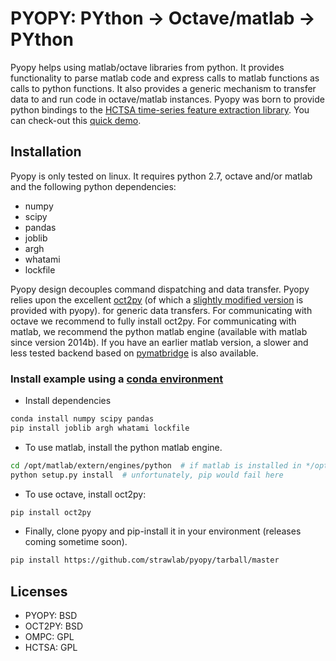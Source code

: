 PYOPY: PYthon -> Octave/matlab -> PYthon
========================================

Pyopy helps using matlab/octave libraries from python.
It provides functionality to parse matlab code and express calls to matlab functions
as calls to python functions. It also provides a generic mechanism to transfer data to
and run code in octave/matlab instances. Pyopy was born to provide python bindings to the 
[HCTSA time-series feature extraction library](http://www.comp-engine.org/timeseries/).
You can check-out this [quick demo](https://asciinema.org/a/18771).


Installation
------------

Pyopy is only tested on linux. It requires python 2.7, octave and/or matlab and the following python dependencies:
 
 - numpy
 - scipy
 - pandas
 - joblib
 - argh
 - whatami
 - lockfile
 
Pyopy design decouples command dispatching and data transfer.
Pyopy relies upon the excellent [oct2py](http://blink1073.github.io/oct2py/)
(of which a [slightly modified version](https://github.com/sdvillal/oct2py) is provided with pyopy).
for generic data transfers. For communicating with octave we recommend to fully install oct2py.
For communicating with matlab, we recommend the python matlab engine (available with matlab since
version 2014b). If you have an earlier matlab version, a slower and less tested backend
based on [pymatbridge](https://github.com/arokem/python-matlab-bridge) is also available.

### Install example using a [conda environment](http://conda.io/)

 - Install dependencies
```sh
conda install numpy scipy pandas
pip install joblib argh whatami lockfile
```

 - To use matlab, install the python matlab engine. 

```sh
cd /opt/matlab/extern/engines/python  # if matlab is installed in */opt/matlab*:
python setup.py install  # unfortunately, pip would fail here
```

 - To use octave, install oct2py:

```sh
pip install oct2py
```

 - Finally, clone pyopy and pip-install it in your environment (releases coming sometime soon).

```sh
pip install https://github.com/strawlab/pyopy/tarball/master
```

Licenses
--------

 - PYOPY: BSD
 - OCT2PY: BSD
 - OMPC: GPL
 - HCTSA: GPL
